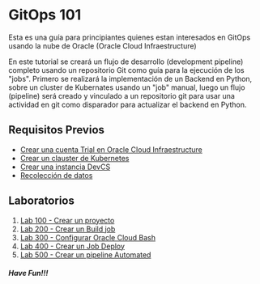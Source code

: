 # GitOps 101
Esta es una guía para principiantes quienes estan interesados en GitOps usando la nube de Oracle (Oracle Cloud Infraestructure)

En este tutorial se creará un flujo de desarrollo (development pipeline) completo usando un repositorio Git como guía para la ejecución de los "jobs". Primero se realizará la implementación de un Backend en Python, sobre un cluster de Kubernates usando un "job" manual, luego un flujo (pipeline) será creado y vinculado a un repositorio git para usar una actividad en git como disparador para actualizar el backend en Python.

## Requisitos Previos

* [Crear una cuenta Trial en Oracle Cloud Infraestructure](https://www.oracle.com/cloud/free/)
* [Crear un clauster de Kubernetes](https://www.oracle.com/webfolder/technetwork/tutorials/obe/oci/oke-full/index.html)
* [Crear una instancia DevCS](https://docs.oracle.com/en/cloud/paas/developer-cloud/csdcs/service-setup.html#GUID-8EE9FC19-70A0-4508-A6B1-FB8425C13A91)
* [Recolección de  datos](./requiredinfos.md)

## Laboratorios

1. [Lab 100 - Crear un proyecto](Lab100/Lab100.md)
2. [Lab 200 - Crear un Build job](Lab200/Lab200.md)
3. [Lab 300 - Configurar Oracle Cloud Bash](Lab300/Lab300.md)
4. [Lab 400 - Crear un Job Deploy](Lab400/Lab400.md)
5. [Lab 500 - Crear un pipeline Automated](Lab500/Lab500.md)


##### Have Fun!!!
